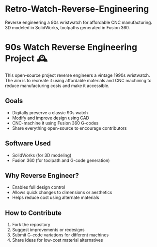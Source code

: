 # Retro-Watch-Reverse-Engineering
Reverse engineering a 90s wristwatch for affordable CNC manufacturing. 3D modeled in SolidWorks, toolpaths generated in Fusion 360.
# 90s Watch Reverse Engineering Project 🕰️

This open-source project reverse engineers a vintage 1990s wristwatch. The aim is to recreate it using affordable materials and CNC machining to reduce manufacturing costs and make it accessible.

## Goals
- Digitally preserve a classic 90s watch
- Modify and improve design using CAD
- CNC-machine it using Fusion 360 G-codes
- Share everything open-source to encourage contributors

## Software Used
- SolidWorks (for 3D modeling)
- Fusion 360 (for toolpath and G-code generation)

## Why Reverse Engineer?
- Enables full design control
- Allows quick changes to dimensions or aesthetics
- Helps reduce cost using alternate materials


## How to Contribute
1. Fork the repository
2. Suggest improvements or redesigns
3. Submit G-code variations for different machines
4. Share ideas for low-cost material alternatives


